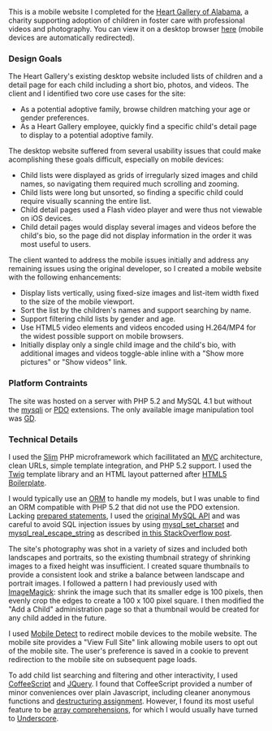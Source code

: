 This is a mobile website I completed for the [Heart Gallery of Alabama](http://heartgalleryalabama.com), a charity supporting adoption of children in foster care with professional videos and photography. You can view it on a desktop browser [here](http://heartgalleryalabama.com/mobile/) (mobile devices are automatically redirected).

### Design Goals
The Heart Gallery's existing desktop website included lists of children and a detail page for each child including a short bio, photos, and videos. The client and I identified two core use cases for the site:

* As a potential adoptive family, browse children matching your age or gender preferences.
* As a Heart Gallery employee, quickly find a specific child's detail page to display to a potential adoptive family.

The desktop website suffered from several usability issues that could make acomplishing these goals difficult, especially on mobile devices:

* Child lists were displayed as grids of irregularly sized images and child names, so navigating them required much scrolling and zooming.
* Child lists were long but unsorted, so finding a specific child could require visually scanning the entire list.
* Child detail pages used a Flash video player and were thus not viewable on iOS devices.
* Child detail pages would display several images and videos before the child's bio, so the page did not display information in the order it was most useful to users.

The client wanted to address the mobile issues initially and address any remaining issues using the original developer, so I created a mobile website with the following enhancements:

* Display lists vertically, using fixed-size images and list-item width fixed to the size of the mobile viewport.
* Sort the list by the children's names and support searching by name.
* Support filtering child lists by gender and age.
* Use HTML5 video elements and videos encoded using H.264/MP4 for the widest possible support on mobile browsers.
* Initially display only a single child image and the child's bio, with additional images and videos toggle-able inline with a "Show more pictures" or "Show videos" link.

### Platform Contraints
The site was hosted on a server with PHP 5.2 and MySQL 4.1 but without
the [mysqli](http://php.net/manual/en/book.mysqli.php) or [PDO](http://php.net/manual/en/book.pdo.php) extensions. The only available image manipulation tool was [GD](http://php.net/manual/en/book.image.php).

### Technical Details
I used the [Slim](http://www.slimframework.com/) PHP microframework which facillitated an [MVC](http://en.wikipedia.org/wiki/Model%E2%80%93view%E2%80%93controller) architecture, clean URLs, simple template integration, and PHP 5.2 support. I used the [Twig](http://twig.sensiolabs.org/) template library and an HTML layout patterned after [HTML5 Boilerplate](http://html5boilerplate.com/).

I would typically use an [ORM](http://en.wikipedia.org/wiki/Object-relational_mapping) to handle my models, but I was unable to find an ORM compatible with PHP 5.2 that did not use the PDO extension. Lacking [prepared statements](http://en.wikipedia.org/wiki/Prepared_statement), I used the [original MySQL API](http://php.net/manual/en/book.mysql.php) and was careful to avoid SQL injection issues by using [mysql_set_charset](http://php.net/manual/en/function.mysql-set-charset.php) and [mysql_real_escape_string](http://php.net/manual/en/function.mysql-real-escape-string.php) as described [in this StackOverflow post](http://stackoverflow.com/a/12118602).

The site's photography was shot in a variety of sizes and included both landscapes and portraits, so the existing thumbnail strategy of shrinking images to a fixed height was insufficient. I created square thumbnails to provide a consistent look and strike a balance between landscape and portrait images. I followed a pattern I had previously used with [ImageMagick](http://www.imagemagick.org/script/index.php): shrink the image such that its smaller edge is 100 pixels, then evenly crop the edges to create a 100 x 100 pixel square. I then modified the "Add a Child" administration page so that a thumbnail would be created for any child added in the future.

I used [Mobile Detect](https://github.com/serbanghita/Mobile-Detect) to redirect mobile devices to the mobile website. The mobile site provides a "View Full Site" link allowing mobile users to opt out of the mobile site. The user's preference is saved in a cookie to prevent redirection to the mobile site on subsequent page loads.

To add child list searching and filtering and other interactivity, I used [CoffeeScript](http://coffeescript.org/) and [JQuery](http://jquery.com/). I found that CoffeeScript provided a number of minor conveniences over plain Javascript, including cleaner anonymous functions and [destructuring assignment](http://coffeescript.org/#destructuring). However, I found its most useful feature to be [array comprehensions](http://coffeescript.org/#loops), for which I would usually have turned to [Underscore](http://underscorejs.org/).
